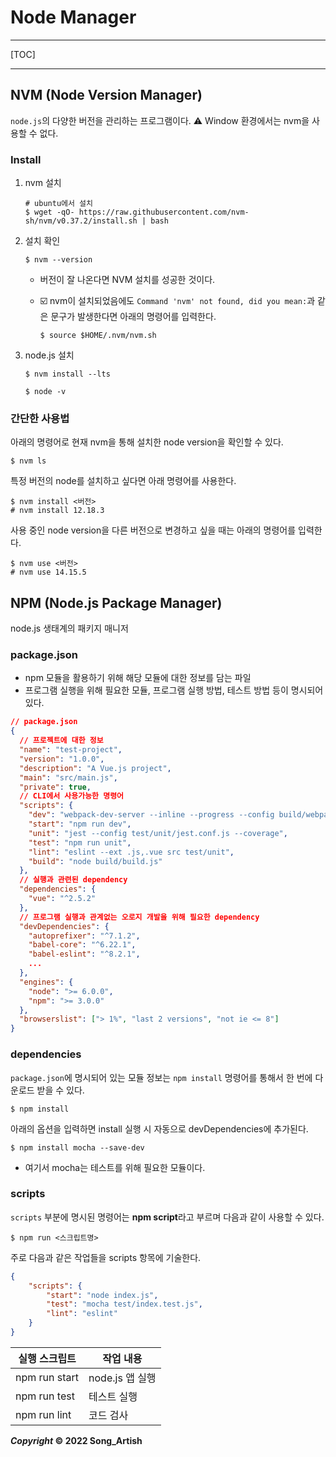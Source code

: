 # Node Manager

---

[TOC]

---



## NVM (Node Version Manager)

`node.js`의 다양한 버전을 관리하는 프로그램이다. :warning: Window 환경에서는 nvm을 사용할 수 없다.

### Install

1. nvm 설치

   ```shell
   # ubuntu에서 설치
   $ wget -qO- https://raw.githubusercontent.com/nvm-sh/nvm/v0.37.2/install.sh | bash
   ```

2. 설치 확인

   ```shell
   $ nvm --version
   ```

   - 버전이 잘 나온다면 NVM 설치를 성공한 것이다.

   - :ballot_box_with_check: nvm이 설치되었음에도 `Command 'nvm' not found, did you mean:`과 같은 문구가 발생한다면 아래의 명령어를 입력한다.

     ```shell
     $ source $HOME/.nvm/nvm.sh
     ```

3. node.js 설치

   ```shell
   $ nvm install --lts
   ```

   ```shell
   $ node -v
   ```

### 간단한 사용법

아래의 명령어로 현재 nvm을 통해 설치한 node version을 확인할 수 있다.

```shell
$ nvm ls
```

특정 버전의 node를 설치하고 싶다면 아래 명령어를 사용한다.

```shell
$ nvm install <버전>
# nvm install 12.18.3
```

사용 중인 node version을 다른 버전으로 변경하고 싶을 때는 아래의 명령어를 입력한다.

```shell
$ nvm use <버전>
# nvm use 14.15.5
```





## NPM (Node.js Package Manager)

node.js 생태계의 패키지 매니저

### package.json

- npm 모듈을 활용하기 위해 해당 모듈에 대한 정보를 담는 파일
- 프로그램 실행을 위해 필요한 모듈, 프로그램 실행 방법, 테스트 방법 등이 명시되어 있다.

```json
// package.json
{
  // 프로젝트에 대한 정보
  "name": "test-project",
  "version": "1.0.0",
  "description": "A Vue.js project",
  "main": "src/main.js",
  "private": true,
  // CLI에서 사용가능한 명령어
  "scripts": {
    "dev": "webpack-dev-server --inline --progress --config build/webpack.dev.conf.js",
    "start": "npm run dev",
    "unit": "jest --config test/unit/jest.conf.js --coverage",
    "test": "npm run unit",
    "lint": "eslint --ext .js,.vue src test/unit",
    "build": "node build/build.js"
  },
  // 실행과 관련된 dependency
  "dependencies": {
    "vue": "^2.5.2"
  },
  // 프로그램 실행과 관계없는 오로지 개발을 위해 필요한 dependency
  "devDependencies": {
    "autoprefixer": "^7.1.2",
    "babel-core": "^6.22.1",
    "babel-eslint": "^8.2.1",
	...
  },
  "engines": {
    "node": ">= 6.0.0",
    "npm": ">= 3.0.0"
  },
  "browserslist": ["> 1%", "last 2 versions", "not ie <= 8"]
}

```

### dependencies

`package.json`에 명시되어 있는 모듈 정보는 `npm install` 명령어를 통해서 한 번에 다운로드 받을 수 있다.

```shell
$ npm install
```

아래의 옵션을 입력하면 install 실행 시 자동으로 devDependencies에 추가된다.

```shell
$ npm install mocha --save-dev
```

- 여기서 mocha는 테스트를 위해 필요한 모듈이다.

### scripts

`scripts` 부분에 명시된 명령어는 **npm script**라고 부르며 다음과 같이 사용할 수 있다.

```shel
$ npm run <스크립트명>
```

주로 다음과 같은 작업들을 scripts 항목에 기술한다.

```json
{
    "scripts": {
        "start": "node index.js",
        "test": "mocha test/index.test.js",
        "lint": "eslint"
    }
}
```

| 실행 스크립트 | 작업 내용       |
| ------------- | --------------- |
| npm run start | node.js 앱 실행 |
| npm run test  | 테스트 실행     |
| npm run lint  | 코드 검사       |





***Copyright* © 2022 Song_Artish**
